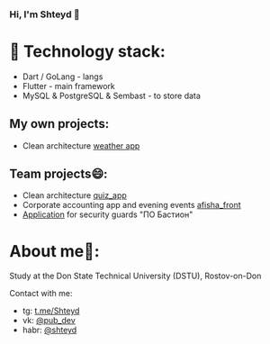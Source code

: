 ### Hi, I'm Shteyd :wave:

# :monocle_face: Technology stack:
- Dart / GoLang - langs
- Flutter - main framework
- MySQL & PostgreSQL & Sembast - to store data

## My own projects:
- Clean architecture [weather app](https://github.com/Shteyd/weather_app)

## Team projects:smile::
- Clean architecture [quiz_app](https://github.com/nikolai-2/quiz_app)
- Corporate accounting app and evening events [afisha_front](https://github.com/nikolai-2/afisha_front)
- [Application](https://github.com/nikolai-2/bastion_skatguard_mobile) for security guards "ПО Бастион"

# About me:cowboy_hat_face::
Study at the Don State Technical University (DSTU), Rostov-on-Don

Contact with me:
- tg: [t.me/Shteyd](t.me/Shteyd)
- vk: [@pub_dev](https://vk.com/pub_dev)
- habr: [@shteyd](https://career.habr.com/shteyd)
